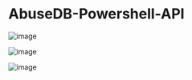 # AbuseDB-Powershell-API
![image](https://user-images.githubusercontent.com/88821522/223502138-79a4f020-edfe-4c87-8f0b-71052ba9a515.png)


![image](https://user-images.githubusercontent.com/88821522/223501909-ebb23bfa-25db-4475-957c-afa552f3e1ef.png)

![image](https://user-images.githubusercontent.com/88821522/223502041-afe7f6c4-4686-497e-8329-2b6600395e3f.png)
